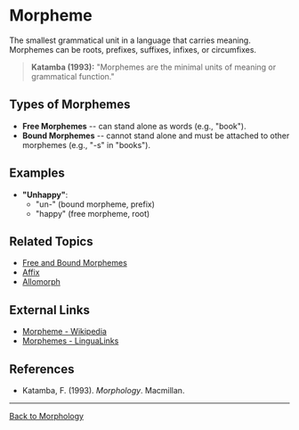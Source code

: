 # Morpheme

The smallest grammatical unit in a language that carries meaning. Morphemes can be roots, prefixes, suffixes, infixes, or circumfixes.

> **Katamba (1993):**
> "Morphemes are the minimal units of meaning or grammatical function."

## Types of Morphemes

- **Free Morphemes** -- can stand alone as words (e.g., "book").
- **Bound Morphemes** -- cannot stand alone and must be attached to other morphemes (e.g., "-s" in "books").

## Examples

- **"Unhappy"**:
  - "un-" (bound morpheme, prefix)
  - "happy" (free morpheme, root)

## Related Topics

- [Free and Bound Morphemes](Free-and-Bound-Morphemes.md)
- [Affix](Affix.md)
- [Allomorph](Allomorph.md)

## External Links

- [Morpheme - Wikipedia](https://en.wikipedia.org/wiki/Morpheme)
- [Morphemes - LinguaLinks](https://www.sil.org/lingualinks/languagelearning/OtherResources/GudlnsFrALnggAndCltrLrnrs/Morphemes.htm)

## References

- Katamba, F. (1993). *Morphology*. Macmillan.

---

[Back to Morphology](README.md)
